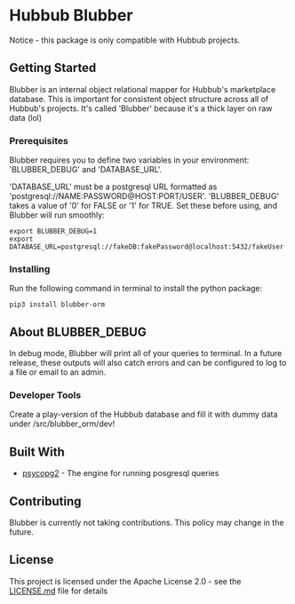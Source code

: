 # Hubbub Blubber

Notice - this package is only compatible with Hubbub projects.

## Getting Started

Blubber is an internal object relational mapper for Hubbub's marketplace database. This is important for consistent object structure across all of Hubbub's projects. It's called 'Blubber' because it's a thick layer on raw data (lol)

### Prerequisites

Blubber requires you to define two variables in your environment: 'BLUBBER_DEBUG' and 'DATABASE_URL'.

'DATABASE_URL' must be a postgresql URL formatted as 'postgresql://NAME:PASSWORD@HOST:PORT/USER'.
'BLUBBER_DEBUG' takes a value of '0' for FALSE or '1' for TRUE. Set these before using, and Blubber will run smoothly:

```
export BLUBBER_DEBUG=1
export DATABASE_URL=postgresql://fakeDB:fakePassword@localhost:5432/fakeUser
```

### Installing

Run the following command in terminal to install the python package:

```
pip3 install blubber-orm
```

## About BLUBBER_DEBUG

In debug mode, Blubber will print all of your queries to terminal. In a future release, these outputs will also catch errors and can be configured to log to a file or email to an admin.

### Developer Tools

Create a play-version of the Hubbub database and fill it with dummy data under /src/blubber_orm/dev!

## Built With

* [psycopg2](https://www.psycopg.org/docs/) - The engine for running posgresql queries

## Contributing

Blubber is currently not taking contributions. This policy may change in the future.

## License

This project is licensed under the Apache License 2.0 - see the [LICENSE.md](LICENSE.md) file for details
